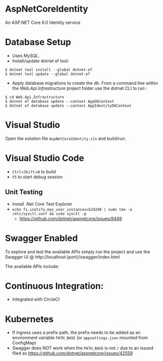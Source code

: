 # AspNetCoreIdentity

An ASP.NET Core 6.0 Identity service

# Database Setup

- Uses MySQL.
- Install/update dotnet ef tool:

```
$ dotnet tool install --global dotnet-ef
$ dotnet tool update --global dotnet-ef
```

- Apply database migrations to create the db. From a command line within the _Web.Api.Infrastructure_ project folder use the dotnet CLI to run :

```
$ cd Web.Api.Infrastructure
$ dotnet ef database update --context AppDbContext
$ dotnet ef database update --context AppIdentityDbContext
```

# Visual Studio

Open the solution file <code>AspNetCoreIdentity.sln</code> and build/run.

# Visual Studio Code

- `Ctrl`+`Shift`+`B` to build
- `F5` to start debug session

## Unit Testing

- Install .Net Core Test Explorer
- `echo fs.inotify.max_user_instances=524288 | sudo tee -a /etc/sysctl.conf && sudo sysctl -p`
  - https://github.com/dotnet/aspnetcore/issues/8449

# Swagger Enabled

To explore and test the available APIs simply run the project and use the Swagger UI @ http://localhost:{port}/swagger/index.html

The available APIs include:

# Continuous Integration:

- Integrated with CircleCI

# Kubernetes

- If ingress uses a prefix path, the prefix needs to be added as an environment variable `PATH_BASE` (or `appsettings.json` mounted from ConfigMap)
- Swagger does NOT work when the `PATH_BASE` is not `/` due to an issued filed as https://github.com/dotnet/aspnetcore/issues/42559
